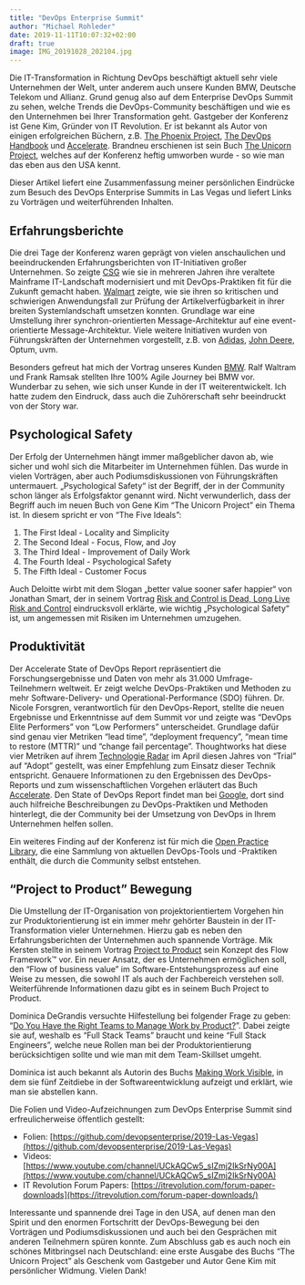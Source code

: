 ```yaml
---
title: "DevOps Enterprise Summit"
author: "Michael Rohleder"
date: 2019-11-11T10:07:32+02:00
draft: true
image: IMG_20191028_202104.jpg
---
```


Die IT-Transformation in Richtung DevOps beschäftigt aktuell sehr viele Unternehmen der Welt, unter anderem auch unsere Kunden BMW, Deutsche Telekom und Allianz. Grund genug also auf dem Enterprise DevOps Summit zu sehen, welche Trends die DevOps-Community beschäftigen und wie es den Unternehmen bei Ihrer Transformation geht. Gastgeber der Konferenz ist Gene Kim, Gründer von IT Revolution. Er ist bekannt als Autor von einigen erfolgreichen Büchern, z.B. [The Phoenix Project](https://itrevolution.com/book/the-phoenix-project/), [The DevOps Handbook](https://itrevolution.com/book/the-devops-handbook/) und [Accelerate](https://itrevolution.com/book/accelerate/). Brandneu erschienen ist sein Buch [The Unicorn Project](https://itrevolution.com/book/the-unicorn-project/), welches auf der Konferenz heftig umworben wurde - so wie man das eben aus den USA kennt.

Dieser Artikel liefert eine Zusammenfassung meiner persönlichen Eindrücke zum Besuch des DevOps Enterprise Summits in Las Vegas und liefert Links zu Vorträgen und weiterführenden Inhalten.


## Erfahrungsberichte

Die drei Tage der Konferenz waren geprägt von vielen anschaulichen und beeindruckenden Erfahrungsberichten von IT-Initiativen großer Unternehmen. So zeigte [CSG](https://github.com/devopsenterprise/2019-Las-Vegas/blob/master/MONDAY/General%20Session/Prugh%2C%20Scott%2C%20DevOps%20And%20Modernization%20An%20Engineering%20Excellence%20Story.pdf) wie sie in mehreren Jahren ihre veraltete Mainframe IT-Landschaft modernisiert und mit DevOps-Praktiken fit für die Zukunft gemacht haben. [Walmart](https://github.com/devopsenterprise/2019-Las-Vegas/blob/master/TUESDAY/General%20Session/Havens%2C%20Scott%2C%20Fabulous%20Fortunes%2C%20Fewer%20Failures%2C%20and%20Faster%20Fixes%20From%20Functional%20Fundamentals.pdf) zeigte, wie sie ihren so kritischen und schwierigen Anwendungsfall zur Prüfung der Artikelverfügbarkeit in ihrer breiten Systemlandschaft umsetzen konnten. Grundlage war eine Umstellung ihrer synchron-orientierten Message-Architektur auf eine event-orientierte Message-Architektur. Viele weitere Initiativen wurden von Führungskräften der Unternehmen vorgestellt, z.B. von [Adidas](https://github.com/devopsenterprise/2019-Las-Vegas/blob/master/MONDAY/General%20Session/Cornago%2C%20Fernando%2C%20Grimm%2C%20Benjamin%2CWhere%20Cloud%20Native%20Meets%20The%20Sporting%20Good%20Industry.pdf), [John Deere](https://github.com/devopsenterprise/2019-Las-Vegas/blob/master/TUESDAY/General%20Session/Barclay%2C%20Kira%2C%20Conzo%2C%20Elizabeth%2C%20Building%20the%20Analytics%20Factory.pdf), Optum, uvm.

Besonders gefreut hat mich der Vortrag unseres Kunden [BMW](https://github.com/devopsenterprise/2019-Las-Vegas/blob/master/WEDNESDAY/General%20Session/Ramsak%2C%20Frank%2C%20Waltram%2C%20Ralf%2C%20Our%20Journey%20to%20100%25%20Agile%20and%20a%20BizDevOps%20Product%20Portfolio.pdf). Ralf Waltram und Frank Ramsak stellten Ihre 100% Agile Journey bei BMW vor. Wunderbar zu sehen, wie sich unser Kunde in der IT weiterentwickelt. Ich hatte zudem den Eindruck, dass auch die Zuhörerschaft sehr beeindruckt von der Story war.


## Psychological Safety

Der Erfolg der Unternehmen hängt immer maßgeblicher davon ab, wie sicher und wohl sich die Mitarbeiter im Unternehmen fühlen. Das wurde in vielen Vorträgen, aber auch Podiumsdiskussionen von Führungskräften untermauert. „Psychological Safety“ ist der Begriff, der in der Community schon länger als Erfolgsfaktor genannt wird. Nicht verwunderlich, dass der Begriff auch im neuen Buch von Gene Kim “The Unicorn Project” ein Thema ist. In diesem spricht er von “The Five Ideals”:

1. The First Ideal - Locality and Simplicity
1. The Second Ideal - Focus, Flow, and Joy
1. The Third Ideal - Improvement of Daily Work
1. The Fourth Ideal - Psychological Safety
1. The Fifth Ideal - Customer Focus


Auch Deloitte wirbt mit dem Slogan „better value sooner safer happier“ von Jonathan Smart, der in seinem Vortrag [Risk and Control is Dead, Long Live Risk and Control](https://github.com/devopsenterprise/2019-Las-Vegas/blob/master/MONDAY/Breakouts/Smart%2C%20Jonathan%2C%20Risk%20and%20Control%20is%20Dead%2C%20Long%20Live%20Risk%20and%20Control.pdf) eindrucksvoll erklärte, wie wichtig „Psychological Safety“ ist, um angemessen mit Risiken im Unternehmen umzugehen.


## Produktivität

Der Accelerate State of DevOps Report repräsentiert die Forschungsergebnisse und Daten von mehr als 31.000 Umfrage-Teilnehmern weltweit. Er zeigt welche DevOps-Praktiken und Methoden zu mehr Software-Delivery- und Operational-Performance (SDO) führen. Dr. Nicole Forsgren, verantwortlich für den DevOps-Report, stellte die neuen Ergebnisse und Erkenntnisse auf dem Summit vor und zeigte was “DevOps Elite Performers” von “Low Performers” unterscheidet. Grundlage dafür sind genau vier Metriken “lead time”, “deployment frequency”, “mean time to restore (MTTR)” und “change fail percentage”. Thoughtworks hat diese vier Metriken auf ihrem [Technologie Radar](https://www.thoughtworks.com/radar/techniques/four-key-metrics) im April diesen Jahres von “Trial” auf “Adopt” gestellt, was einer Empfehlung zum Einsatz dieser Technik entspricht. Genauere Informationen zu den Ergebnissen des DevOps-Reports und zum wissenschaftlichen Vorgehen erläutert das Buch [Accelerate](https://itrevolution.com/book/accelerate/). Den State of DevOps Report findet man bei [Google](https://cloud.google.com/devops), dort sind auch hilfreiche Beschreibungen zu DevOps-Praktiken und Methoden hinterlegt, die der Community bei der Umsetzung von DevOps in Ihrem Unternehmen helfen sollen.

Ein weiteres Finding auf der Konferenz ist für mich die [Open Practice Library](https://openpracticelibrary.com/), die eine Sammlung von aktuellen DevOps-Tools und -Praktiken enthält, die durch die Community selbst entstehen.


## “Project to Product” Bewegung

Die Umstellung der IT-Organisation von projektorientiertem Vorgehen hin zur Produktorientierung ist ein immer mehr gehörter Baustein in der IT-Transformation vieler Unternehmen. Hierzu gab es neben den Erfahrungsberichten der Unternehmen auch spannende Vorträge. Mik Kersten stellte in seinem Vortrag [Project to Product](https://github.com/devopsenterprise/2019-Las-Vegas/blob/master/WEDNESDAY/Breakout/Kersten%2C%20Mik%2C%20Project%20to%20Product.pdf) sein Konzept des Flow Framework™ vor. Ein neuer Ansatz, der es Unternehmen ermöglichen soll, den “Flow of business value” im Software-Entstehungsprozess auf eine Weise zu messen, die sowohl IT als auch der Fachbereich verstehen soll. Weiterführende Informationen dazu gibt es in seinem Buch Project to Product.

Dominica DeGrandis versuchte Hilfestellung bei folgender Frage zu geben: “[Do You Have the Right Teams to Manage Work by Product?](https://github.com/devopsenterprise/2019-Las-Vegas/blob/master/MONDAY/Breakouts/DeGrandis%2C%20Dominica%2C%20Shift%20Happens%20Do%20You%20Have%20the%20Right%20Team%20for%20Managing%20Work%20by%20Product.pdf)”. Dabei zeigte sie auf, weshalb es “Full Stack Teams” braucht und keine “Full Stack Engineers”, welche neue Rollen man bei der Produktorientierung berücksichtigen sollte und wie man mit dem Team-Skillset umgeht.

Dominica ist auch bekannt als Autorin des Buchs [Making Work Visible](https://itrevolution.com/book/making-work-visible/), in dem sie fünf Zeitdiebe in der Softwareentwicklung aufzeigt und erklärt, wie man sie abstellen kann.


Die Folien und Video-Aufzeichnungen zum DevOps Enterprise Summit sind erfreulicherweise öffentlich gestellt:

* Folien: [https://github.com/devopsenterprise/2019-Las-Vegas](https://github.com/devopsenterprise/2019-Las-Vegas) 
* Videos: [https://www.youtube.com/channel/UCkAQCw5_sIZmj2IkSrNy00A](https://www.youtube.com/channel/UCkAQCw5_sIZmj2IkSrNy00A) 
* IT Revolution Forum Papers: [https://itrevolution.com/forum-paper-downloads](https://itrevolution.com/forum-paper-downloads/)


Interessante und spannende drei Tage in den USA, auf denen man den Spirit und den enormen Fortschritt der DevOps-Bewegung bei den Vorträgen und Podiumsdiskussionen und auch bei den Gesprächen mit anderen Teilnehmern spüren konnte. Zum Abschluss gab es auch noch ein schönes Mitbringsel nach Deutschland: eine erste Ausgabe des Buchs “The Unicorn Project” als Geschenk vom Gastgeber und Autor Gene Kim mit persönlicher Widmung. Vielen Dank!


